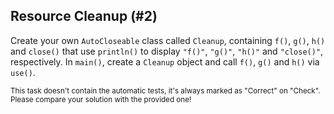 ## Resource Cleanup (#2)

Create your own `AutoCloseable` class called `Cleanup`, containing `f()`, `g()`,
`h()` and `close()` that use `println()` to display `"f()"`, `"g()"`, `"h()"`
and `"close()"`, respectively. In `main()`, create a `Cleanup` object and call
`f()`, `g()` and `h()` via `use()`.

<sub> This task doesn't contain the automatic tests,
it's always marked as "Correct" on "Check".
Please compare your solution with the provided one! </sub>